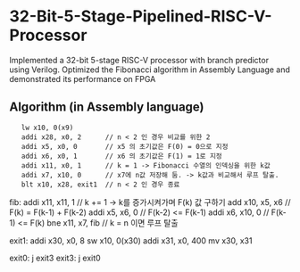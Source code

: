 # 32-Bit-5-Stage-Pipelined-RISC-V-Processor
Implemented a 32-bit 5-stage RISC-V processor with branch predictor using Verilog. Optimized the Fibonacci algorithm in Assembly Language and demonstrated its performance on FPGA

## Algorithm (in Assembly language)

       lw x10, 0(x9)
       addi x28, x0, 2 		// n < 2 인 경우 비교를 위한 2
       addi x5, x0, 0		// x5 의 초기값은 F(0) = 0으로 지정
       addi x6, x0, 1		// x6 의 초기값은 F(1) = 1로 지정
       addi x11, x0, 1		// k = 1 -> Fibonacci 수열의 인덱싱을 위한 k값
       addi x7, x10, 0		// x7에 n값 저장해 둠. -> k값과 비교해서 루프 탈출.
       blt x10, x28, exit1	// n < 2 인 경우 종료

fib:   addi x11, x11, 1		// k += 1 -> k를 증가시켜가며 F(k) 값 구하기
       add x10, x5, x6		// F(k) = F(k-1) + F(k-2)
       addi x5, x6, 0		// F(k-2) <= F(k-1)
       addi x6, x10, 0		// F(k-1) <= F(k)
       bne x11, x7, fib		// k = n 이면 루프 탈출

exit1: addi x30, x0, 8
       sw x10, 0(x30)
       addi x31, x0, 400
       mv x30, x31
       
exit0: j exit3
exit3: j exit0

